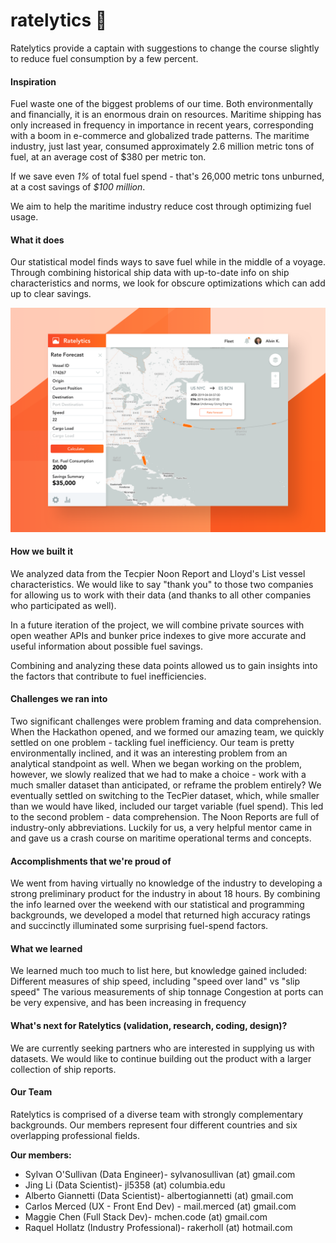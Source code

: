 # ratelytics :ocean:
Ratelytics provide a captain with suggestions to change the course slightly to reduce fuel consumption by a few percent.

#### Inspiration
Fuel waste one of the biggest problems of our time. Both environmentally and financially, it is an enormous drain on resources. Maritime shipping has only increased in frequency in importance in recent years, corresponding with a boom in e-commerce and globalized trade patterns. The maritime industry, just last year, consumed approximately 2.6 million metric tons of fuel, at an average cost of $380 per metric ton.

If we save even _1%_ of total fuel spend - that's 26,000 metric tons unburned, at a cost savings of _$100 million_.

We aim to help the maritime industry reduce cost through optimizing fuel usage.

#### What it does
Our statistical model finds ways to save fuel while in the middle of a voyage. Through combining historical ship data with up-to-date info on ship characteristics and norms, we look for obscure optimizations which can add up to clear savings.

![alt text](https://github.com/coderhub/ratelytics/blob/master/img/Ratelytics.png "Nice Dashboard")

#### How we built it
We analyzed data from the Tecpier Noon Report and Lloyd's List vessel characteristics. We would like to say "thank you" to those two companies for allowing us to work with their data (and thanks to all other companies who participated as well).

In a future iteration of the project, we will combine private sources with open weather APIs and bunker price indexes to give more accurate and useful information about possible fuel savings.

Combining and analyzing these data points allowed us to gain insights into the factors that contribute to fuel inefficiencies.

#### Challenges we ran into
Two significant challenges were problem framing and data comprehension. When the Hackathon opened, and we formed our amazing team, we quickly settled on one problem - tackling fuel inefficiency. Our team is pretty environmentally inclined, and it was an interesting problem from an analytical standpoint as well. When we began working on the problem, however, we slowly realized that we had to make a choice - work with a much smaller dataset than anticipated, or reframe the problem entirely? We eventually settled on switching to the TecPier dataset, which, while smaller than we would have liked, included our target variable (fuel spend). This led to the second problem - data comprehension. The Noon Reports are full of industry-only abbreviations. Luckily for us, a very helpful mentor came in and gave us a crash course on maritime operational terms and concepts.

#### Accomplishments that we're proud of
We went from having virtually no knowledge of the industry to developing a strong preliminary product for the industry in about 18 hours. By combining the info learned over the weekend with our statistical and programming backgrounds, we developed a model that returned high accuracy ratings and succinctly illuminated some surprising fuel-spend factors.

#### What we learned
We learned much too much to list here, but knowledge gained included: Different measures of ship speed, including "speed over land" vs "slip speed" The various measurements of ship tonnage Congestion at ports can be very expensive, and has been increasing in frequency

#### What's next for Ratelytics (validation, research, coding, design)?
We are currently seeking partners who are interested in supplying us with datasets. We would like to continue building out the product with a larger collection of ship reports.

#### Our Team

Ratelytics is comprised of a diverse team with strongly complementary backgrounds.  Our members represent four different countries and six overlapping professional fields.

**Our members:**
* Sylvan O'Sullivan (Data Engineer)-  sylvanosullivan (at) gmail.com
* Jing Li (Data Scientist)- jl5358 (at) columbia.edu
* Alberto Giannetti (Data Scientist)- albertogiannetti (at) gmail.com
* Carlos Merced (UX - Front End Dev) - mail.merced (at) gmail.com
* Maggie Chen (Full Stack Dev)- mchen.code (at) gmail.com
* Raquel Hollatz (Industry Professional)- rakerholl (at) hotmail.com
